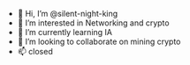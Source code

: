 - 👋 Hi, I’m @silent-night-king
- 👀 I’m interested in Networking and crypto
- 🌱 I’m currently learning IA
- 💞️ I’m looking to collaborate on mining crypto
- 📫 closed 

<!---
silent-night-king/silent-night-king is a ✨ special ✨ repository because its `README.md` (this file) appears on your GitHub profile.
You can click the Preview link to take a look at your changes.
--->
